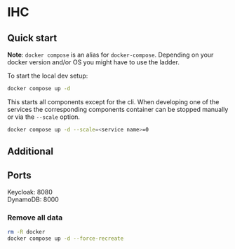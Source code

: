 # IHC 

## Quick start

**Note**: `docker compose` is an alias for `docker-compose`. Depending on your docker version and/or OS you might have to use the ladder.

To start the local dev setup:

```sh
docker compose up -d
```

This starts all components except for the cli.
When developing one of the services the corresponding components container can be stopped manually or via the `--scale` option.
```sh
docker compose up -d --scale=<service name>=0
```

## Additional

## Ports

Keycloak: 8080   
DynamoDB: 8000

### Remove all data

```sh
rm -R docker
docker compose up -d --force-recreate
```



